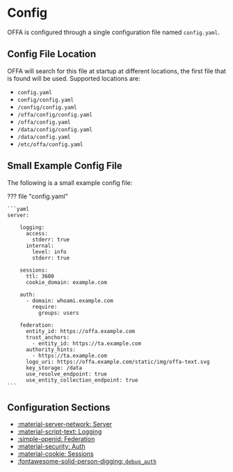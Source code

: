 # Config
OFFA is configured through a single configuration file named `config.yaml`.

## Config File Location

OFFA will search for this file at startup at different locations, the first 
file that is found will be used. Supported locations are:

- `config.yaml`
- `config/config.yaml`
- `/config/config.yaml`
- `/offa/config/config.yaml`
- `/offa/config.yaml`
- `/data/config/config.yaml`
- `/data/config.yaml`
- `/etc/offa/config.yaml`

## Small Example Config File
The following is a small example config file:

??? file "config.yaml"

    ```yaml
    server:

        logging:
          access:
            stderr: true
          internal:
            level: info
            stderr: true

        sessions:
          ttl: 3600
          cookie_domain: example.com

        auth:
          - domain: whoami.example.com
            require:
              groups: users

        federation:
          entity_id: https://offa.example.com
          trust_anchors:
            - entity_id: https://ta.example.com
          authority_hints:
            - https://ta.example.com
          logo_uri: https://offa.example.com/static/img/offa-text.svg
          key_storage: /data
          use_resolve_endpoint: true
          use_entity_collection_endpoint: true
    ```

## Configuration Sections

<div class="grid cards" markdown>

- [:material-server-network: Server](server.md)
- [:material-script-text: Logging](logging.md)
- [:simple-openid: Federation](federation.md)
- [:material-security: Auth](auth.md)
- [:material-cookie: Sessions](sessions.md)
- [:fontawesome-solid-person-digging: `debug_auth`](debug_auth.md)

</div>
